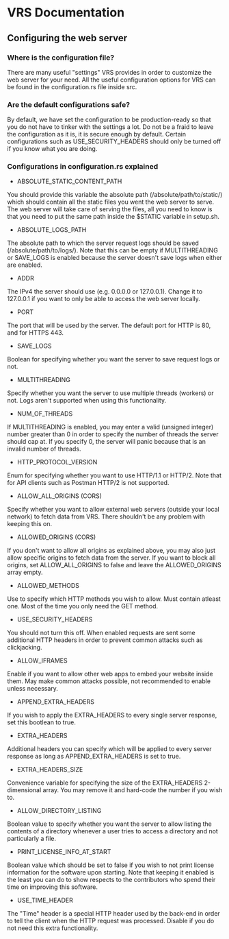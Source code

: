 # VRS Documentation

## Configuring the web server

### Where is the configuration file?

There are many useful "settings" VRS provides in order to customize the web server for your need. All the useful configuration options for VRS can be found in the configuration.rs file inside src.

### Are the default configurations safe?

By default, we have set the configuration to be production-ready so that you do not have to tinker with the settings a lot. Do not be a fraid to leave the configuration as it is, it is secure enough by default. Certain configurations such as USE\_SECURITY\_HEADERS should only be turned off if you know what you are doing.

### Configurations in configuration.rs explained

- ABSOLUTE\_STATIC\_CONTENT\_PATH

You should provide this variable the absolute path (/absolute/path/to/static/) which should contain all the static files you went the web server to serve. The web server will take care of serving the files, all you need to know is that you need to put the same path inside the $STATIC variable in setup.sh.

- ABSOLUTE\_LOGS\_PATH

The absolute path to which the server request logs should be saved (/absolute/path/to/logs/). Note that this can be empty if MULTITHREADING or SAVE\_LOGS is enabled because the server doesn't save logs when either are enabled.

- ADDR

The IPv4 the server should use (e.g. 0.0.0.0 or 127.0.0.1). Change it to 127.0.0.1 if you want to only be able to access the web server locally.

- PORT

The port that will be used by the server. The default port for HTTP is 80, and for HTTPS 443.

- SAVE\_LOGS

Boolean for specifying whether you want the server to save request logs or not.

- MULTITHREADING

Specify whether you want the server to use multiple threads (workers) or not. Logs aren't supported when using this functionality.

- NUM\_OF\_THREADS

If MULTITHREADING is enabled, you may enter a valid (unsigned integer) number greater than 0 in order to specify the number of threads the server should cap at. If you specify 0, the server will panic because that is an invalid number of threads.

- HTTP\_PROTOCOL\_VERSION

Enum for specifying whether you want to use HTTP/1.1 or HTTP/2. Note that for API clients such as Postman HTTP/2 is not supported.

- ALLOW\_ALL\_ORIGINS (CORS)

Specify whether you want to allow external web servers (outside your local network) to fetch data from VRS. There shouldn't be any problem with keeping this on.

- ALLOWED\_ORIGINS (CORS)

If you don't want to allow all origins as explained above, you may also just allow specific origins to fetch data from the server. If you want to block all origins, set ALLOW\_ALL\_ORIGINS to false and leave the ALLOWED\_ORIGINS array empty.

- ALLOWED\_METHODS

Use to specify which HTTP methods you wish to allow. Must contain atleast one. Most of the time you only need the GET method.

- USE\_SECURITY\_HEADERS

You should not turn this off. When enabled requests are sent some additional HTTP headers in order to prevent common attacks such as clickjacking.

- ALLOW\_IFRAMES

Enable if you want to allow other web apps to embed your website inside them. May make common attacks possible, not recommended to enable unless necessary.

- APPEND\_EXTRA\_HEADERS

If you wish to apply the EXTRA\_HEADERS to every single server response, set this bootlean to true.

- EXTRA\_HEADERS

Additional headers you can specify which will be applied to every server response as long as APPEND\_EXTRA\_HEADERS is set to true.

- EXTRA\_HEADERS\_SIZE

Convenience variable for specifying the size of the EXTRA\_HEADERS 2-dimensional array. You may remove it and hard-code the number if you wish to.

- ALLOW\_DIRECTORY\_LISTING

Boolean value to specify whether you want the server to allow listing the contents of a directory whenever a user tries to access a directory and not particularly a file.

- PRINT\_LICENSE\_INFO\_AT\_START

Boolean value which should be set to false if you wish to not print license information for the software upon starting. Note that keeping it enabled is the least you can do to show respects to the contributors who spend their time on improving this software.

- USE_TIME_HEADER

The "Time" header is a special HTTP header used by the back-end in order to tell the client when the HTTP request was processed. Disable if you do not need this extra functionality.